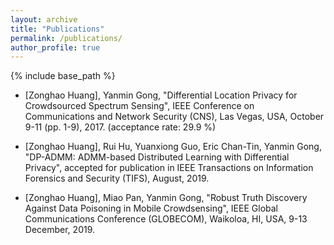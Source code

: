 ```yaml
---
layout: archive
title: "Publications"
permalink: /publications/
author_profile: true
---
```

{% include base_path %}

* [Zonghao Huang], Yanmin Gong, "Differential Location Privacy for Crowdsourced Spectrum Sensing", IEEE Conference on Communications and Network Security (CNS), Las Vegas, USA, October 9-11 (pp. 1-9), 2017. (acceptance rate: 29.9 %)

* [Zonghao Huang], Rui Hu, Yuanxiong Guo, Eric Chan-Tin, Yanmin Gong, "DP-ADMM: ADMM-based Distributed Learning with Differential Privacy", accepted for publication in IEEE Transactions on Information Forensics and Security (TIFS), August, 2019.

* [Zonghao Huang], Miao Pan, Yanmin Gong, "Robust Truth Discovery Against Data Poisoning in Mobile Crowdsensing", IEEE Global Communications Conference (GLOBECOM), Waikoloa, HI, USA, 9-13 December, 2019. 
